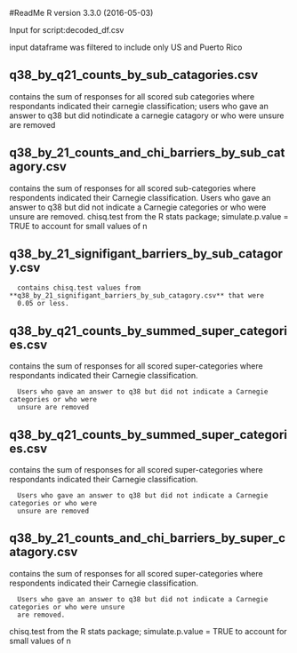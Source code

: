 #ReadMe
R version 3.3.0 (2016-05-03)

Input for script:decoded_df.csv

input dataframe was filtered to include only US and Puerto Rico

## q38_by_q21_counts_by_sub_catagories.csv 
contains the sum of responses for all scored sub categories where respondants indicated their carnegie classification; users who gave an answer to q38 but did notindicate a carnegie catagory or who were unsure are removed


## q38_by_21_counts_and_chi_barriers_by_sub_catagory.csv 

contains the sum of responses for all scored sub-categories where respondents indicated their Carnegie classification. 
Users who gave an answer to q38 but did not indicate a Carnegie categories or who were unsure are removed. chisq.test from the R stats package; simulate.p.value = TRUE to account for small values of n

## q38_by_21_signifigant_barriers_by_sub_catagory.csv
 
      contains chisq.test values from **q38_by_21_signifigant_barriers_by_sub_catagory.csv** that were 
      0.05 or less.

## q38_by_q21_counts_by_summed_super_categories.csv
 contains the sum of responses 
      for all scored super-categories where respondants indicated their Carnegie classification.
 
      Users who gave an answer to q38 but did not indicate a Carnegie categories or who were 
      unsure are removed

## q38_by_q21_counts_by_summed_super_categories.csv
 contains the sum of responses 
      for all scored super-categories where respondants indicated their Carnegie classification.
 
      Users who gave an answer to q38 but did not indicate a Carnegie categories or who were 
      unsure are removed

## q38_by_21_counts_and_chi_barriers_by_super_catagory.csv 
 contains the sum of responses 
      for all scored super-categories where respondents indicated their Carnegie classification. 
 
      Users who gave an answer to q38 but did not indicate a Carnegie categories or who were unsure 
      are removed. 
 chisq.test from the R stats package; simulate.p.value = TRUE to account for small
      values of n

